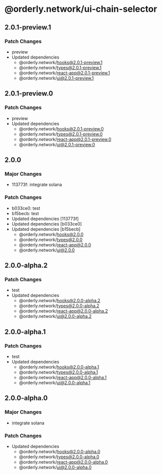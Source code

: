# @orderly.network/ui-chain-selector

## 2.0.1-preview.1

### Patch Changes

- preview
- Updated dependencies
  - @orderly.network/hooks@2.0.1-preview.1
  - @orderly.network/types@2.0.1-preview.1
  - @orderly.network/react-app@2.0.1-preview.1
  - @orderly.network/ui@2.0.1-preview.1

## 2.0.1-preview.0

### Patch Changes

- preview
- Updated dependencies
  - @orderly.network/hooks@2.0.1-preview.0
  - @orderly.network/types@2.0.1-preview.0
  - @orderly.network/react-app@2.0.1-preview.0
  - @orderly.network/ui@2.0.1-preview.0

## 2.0.0

### Major Changes

- 113773f: integrate solana

### Patch Changes

- b033ce0: test
- b15becb: test
- Updated dependencies [113773f]
- Updated dependencies [b033ce0]
- Updated dependencies [b15becb]
  - @orderly.network/hooks@2.0.0
  - @orderly.network/types@2.0.0
  - @orderly.network/react-app@2.0.0
  - @orderly.network/ui@2.0.0

## 2.0.0-alpha.2

### Patch Changes

- test
- Updated dependencies
  - @orderly.network/hooks@2.0.0-alpha.2
  - @orderly.network/types@2.0.0-alpha.2
  - @orderly.network/react-app@2.0.0-alpha.2
  - @orderly.network/ui@2.0.0-alpha.2

## 2.0.0-alpha.1

### Patch Changes

- test
- Updated dependencies
  - @orderly.network/hooks@2.0.0-alpha.1
  - @orderly.network/types@2.0.0-alpha.1
  - @orderly.network/react-app@2.0.0-alpha.1
  - @orderly.network/ui@2.0.0-alpha.1

## 2.0.0-alpha.0

### Major Changes

- integrate solana

### Patch Changes

- Updated dependencies
  - @orderly.network/hooks@2.0.0-alpha.0
  - @orderly.network/types@2.0.0-alpha.0
  - @orderly.network/react-app@2.0.0-alpha.0
  - @orderly.network/ui@2.0.0-alpha.0
